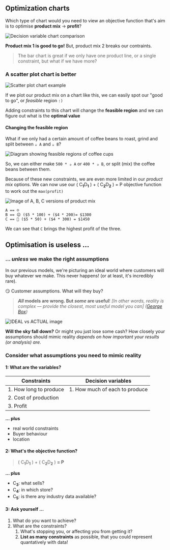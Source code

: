 ## Optimization charts

Which type of chart would you need to view an objective function that's aim is to optimise <b class="highlight highlight-underline">product mix</b> → <b class="highlight highlight-underline">profit</b>?

![Decision variable chart comparison]()

<b>Product mix 1 is good to go!</b> But, product mix 2 breaks our contraints.

> The bar chart is great if we only have one product line, or a single constraint, but what if we have more?

### A scatter plot chart is better

![Scatter plot chart example]()

If we plot our product mix on a chart like this, we can easily spot our "good to go", or _feasible_ region `:)`

Adding constraints to this chart will change the <b class="highlight highlight-underline">feasible region</b> and we can figure out what is the <b class="highlight highlight-underline">optimal value</b>

#### Changing the feasible region

What if we only had a certain amount of coffee beans to roast, grind and split between `☕ A` and `☕ B`?

![Diagram showing feasible regions of coffee cups]()

So, we can either make `500 * ☕ A` or `400 * ☕ B`, or split (mix) the coffee beans between them.

Because of these new constraints, we are even more limited in our <i>product mix</i> options. We can now use our ( C<sub><b>1</b></sub>D<sub><b>1</b></sub> ) + ( C<sub><b>2</b></sub>D<sub><b>2</b></sub> ) = P objective function to work out the `max(profit)`

![Image of A, B, C versions of product mix]()

```
A == ☹
B == 😌 ($5 * 100) + ($4 * 200)= $1300
C == 🤑 ($5 * 50) + ($4 * 300) = $1450
```

We can see that `C` brings the highest profit of the three.


## Optimisation is useless ...
### ... <i>unless</i> we make the right assumptions

In our previous models, we're picturing an ideal world where customers will buy whatever we make. This never happens! (or at least, it's incredibly rare).

😏 Customer assumptions. What will they buy?

> <b class="highlight highlight-bold"><em>All</em> models are wrong. But <em>some</em> are useful</b>! <i>[In other words, reality is complex — provide the closest, most useful model you can]</i> <cite>([George Box](https://en.wikipedia.org/wiki/All_models_are_wrong))</cite>

![IDEAL vs ACTUAL image]()

<b>Will the sky fall down?</b> Or might you just lose some cash? How closely your assumptions should mimic reality <i>depends on how important your results (or analysis) are</i>.

### Consider what assumptions you need to mimic reality

#### 1: What are the variables?

| Constraints | Decision variables |
|-------------|--------------------|
| 1. How long to produce | 1. How much of each to produce |
| 2. Cost of production | |
| 3. Profit | |

**... plus**

- real world constraints
- Buyer behaviour
- location

#### 2: What's the objective function?

> ( C<sub><b>1</b></sub>D<sub><b>1</b></sub> ) + ( C<sub><b>2</b></sub>D<sub><b>2</b></sub> ) **= P**

**... plus**

- C<sub><b>3</b></sub>: what sells?
- C<sub><b>4</b></sub>: in which store?
- C<sub><b>5</b></sub>: is there any industry data available?

#### 3: Ask yourself ...

1. What do you want to achieve?
2. What are the constraints?
    1. What's stopping you, or affecting you from getting it?
    2. <b class="highlight highlight-underline">List as many constraints</b> as possible, that you could represent quantatively with data!

